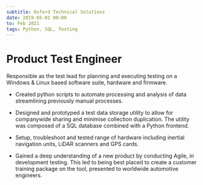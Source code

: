 ```yaml
---
subtitle: Oxford Technical Solutions
date: 2019-05-01 00:00
to: Feb 2021
tags: Python, SQL, Testing
---
```


# Product Test Engineer

Responsible as the test lead for planning and executing testing on a Windows & Linux based software suite, hardware and firmware.

- Created python scripts to automate processing and analysis of data streamlining previously manual processes.

- Designed and prototyped a test data storage utility to allow for companywide sharing and minimise collection duplication. The utility was composed of a SQL database combined with a Python frontend.

- Setup, troubleshoot and tested range of hardware including inertial navigation units, LiDAR scanners and GPS cards.

- Gained a deep understanding of a new product by conducting Agile, in development testing. This led to being best placed to create a customer training package on the tool, presented to worldwide automotive engineers.
